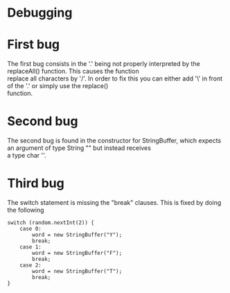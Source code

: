 # Debugging
# First bug
The first bug consists in the '.' being not properly interpreted by the replaceAll() function. This causes the function  
replace all characters by '/'. In order to fix this you can either add '\\' in front of the '.' or simply use the replace()  
function.

# Second bug
The second bug is found in the constructor for StringBuffer, which expects an argument of type String "" but instead receives  
a type char ''.

# Third bug
The switch statement is missing the "break" clauses. This is fixed by doing the following  
```
switch (random.nextInt(2)) {
    case 0:
        word = new StringBuffer("Y");
        break;
    case 1:
        word = new StringBuffer("F");
        break;
    case 2:
        word = new StringBuffer("T");
        break;
}
```


